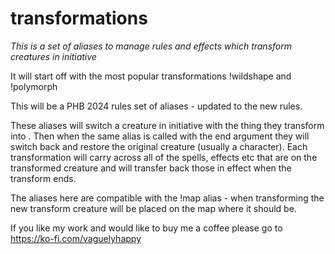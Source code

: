 # transformations
_This is a set of aliases to manage rules and effects which transform creatures in initiative_

It will start off with the most popular transformations !wildshape and !polymorph

This will be a PHB 2024 rules set of aliases - updated to the new rules.

These aliases will switch a creature in initiative with the thing they transform into . Then when the same alias is called with the end argument they will switch back and restore the original creature (usually a character). Each transformation will carry across all of the spells, effects etc that are on the transformed creature and will transfer back those in effect when the transform ends.

The aliases here are compatible with the !map alias - when transforming the new transform creature will be placed on the map where it should be.

If you like my work and would like to buy me a coffee please go to https://ko-fi.com/vaguelyhappy
